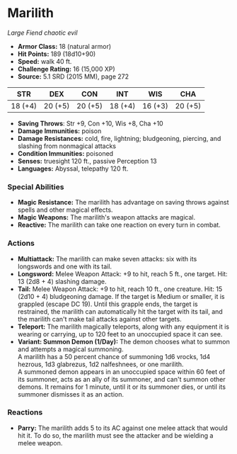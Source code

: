 # Marilith

*Large* *Fiend* *chaotic evil*

- **Armor Class:** 18 (natural armor)
- **Hit Points:** 189 (18d10+90)
- **Speed:** walk 40 ft.
- **Challenge Rating:** 16 (15,000 XP)
- **Source:** 5.1 SRD (2015 MM), page 272

| STR | DEX | CON | INT | WIS | CHA |
| --- | --- | --- | --- | --- | --- |
| 18 (+4) | 20 (+5) | 20 (+5) | 18 (+4) | 16 (+3) | 20 (+5) |

- **Saving Throws**: Str +9, Con +10, Wis +8, Cha +10
- **Damage Immunities:** poison
- **Damage Resistances:** cold, fire, lightning; bludgeoning, piercing, and slashing from nonmagical attacks
- **Condition Immunities:** poisoned
- **Senses:** truesight 120 ft., passive Perception 13
- **Languages:** Abyssal, telepathy 120 ft.

### Special Abilities

- **Magic Resistance:** The marilith has advantage on saving throws against spells and other magical effects.
- **Magic Weapons:** The marilith's weapon attacks are magical.
- **Reactive:** The marilith can take one reaction on every turn in combat.

### Actions

- **Multiattack:** The marilith can make seven attacks: six with its longswords and one with its tail.
- **Longsword:** Melee Weapon Attack: +9 to hit, reach 5 ft., one target. Hit: 13 (2d8 + 4) slashing damage.
- **Tail:** Melee Weapon Attack: +9 to hit, reach 10 ft., one creature. Hit: 15 (2d10 + 4) bludgeoning damage. If the target is Medium or smaller, it is grappled (escape DC 19). Until this grapple ends, the target is restrained, the marilith can automatically hit the target with its tail, and the marilith can't make tail attacks against other targets.
- **Teleport:** The marilith magically teleports, along with any equipment it is wearing or carrying, up to 120 feet to an unoccupied space it can see.
- **Variant: Summon Demon (1/Day):** The demon chooses what to summon and attempts a magical summoning.<br>A marilith has a 50 percent chance of summoning 1d6 vrocks, 1d4 hezrous, 1d3 glabrezus, 1d2 nalfeshnees, or one marilith.<br>A summoned demon appears in an unoccupied space within 60 feet of its summoner, acts as an ally of its summoner, and can't summon other demons. It remains for 1 minute, until it or its summoner dies, or until its summoner dismisses it as an action.

### Reactions

- **Parry:** The marilith adds 5 to its AC against one melee attack that would hit it. To do so, the marilith must see the attacker and be wielding a melee weapon.



